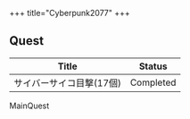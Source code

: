 +++
title="Cyberpunk2077"
+++


## Quest
| Title          | Status    |
| -------------- | --------- |
| サイバーサイコ目撃(17個) | Completed |


MainQuest
